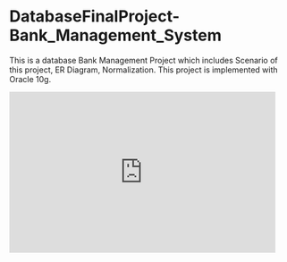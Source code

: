 # DatabaseFinalProject-Bank_Management_System
This is a database Bank Management Project which includes Scenario of this project, ER Diagram, Normalization.
This project is implemented with Oracle 10g.

<iframe src="https://onedrive.live.com/embed?cid=6EA8F952668437C2&resid=6EA8F952668437C2%211592&authkey=AGtUfq_oidncQCY&em=2" width="476" height="288" frameborder="0" scrolling="no"></iframe>
